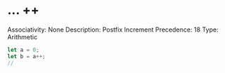# ... ++

Associativity: None
Description: Postfix Increment
Precedence: 18
Type: Arithmetic

```jsx
let a = 0;
let b = a++;
// 
```